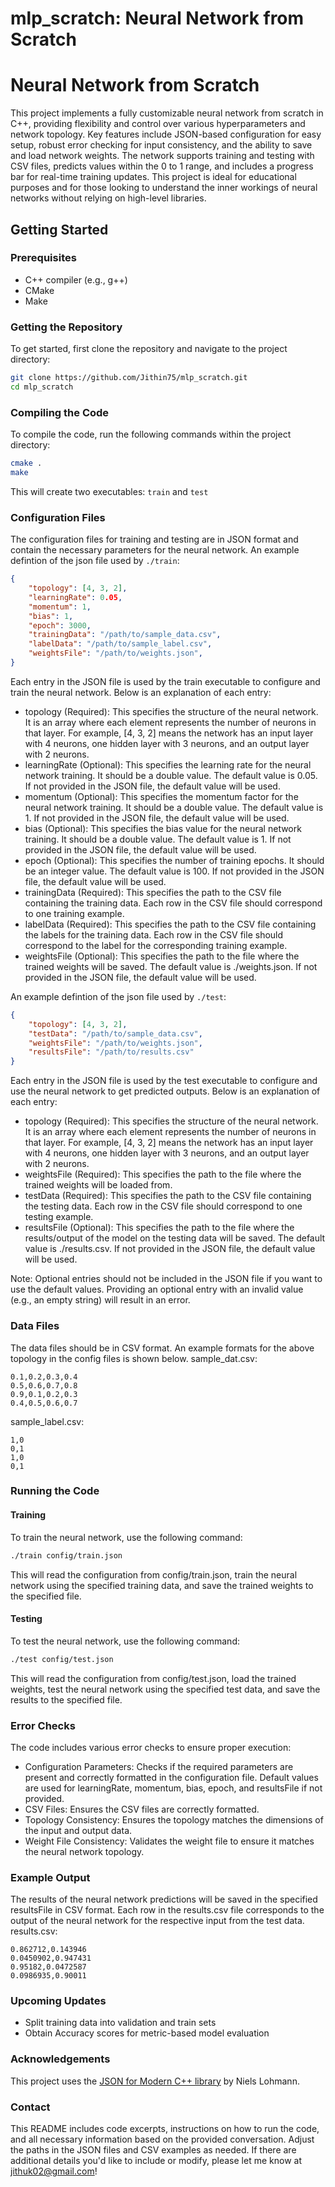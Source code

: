 # mlp_scratch: Neural Network from Scratch

# Neural Network from Scratch

This project implements a fully customizable neural network from scratch in C++, providing flexibility and control over various hyperparameters and network topology. Key features include JSON-based configuration for easy setup, robust error checking for input consistency, and the ability to save and load network weights. The network supports training and testing with CSV files, predicts values within the 0 to 1 range, and includes a progress bar for real-time training updates. This project is ideal for educational purposes and for those looking to understand the inner workings of neural networks without relying on high-level libraries.

## Getting Started

### Prerequisites

- C++ compiler (e.g., g++)
- CMake
- Make

### Getting the Repository

To get started, first clone the repository and navigate to the project directory:

```sh
git clone https://github.com/Jithin75/mlp_scratch.git
cd mlp_scratch
```

### Compiling the Code

To compile the code, run the following commands within the project directory:

```sh
cmake .
make
```

This will create two executables: `train` and `test`

### Configuration Files

The configuration files for training and testing are in JSON format and contain the necessary parameters for the neural network.
An example defintion of the json file used by `./train`:

```json
{
    "topology": [4, 3, 2],
    "learningRate": 0.05,
    "momentum": 1,
    "bias": 1,
    "epoch": 3000,
    "trainingData": "/path/to/sample_data.csv",
    "labelData": "/path/to/sample_label.csv",
    "weightsFile": "/path/to/weights.json",
}
```

Each entry in the JSON file is used by the train executable to configure and train the neural network. Below is an explanation of each entry:

- topology (Required): This specifies the structure of the neural network. It is an array where each element represents the number of neurons in that layer. For example, [4, 3, 2] means the network has an input layer with 4 neurons, one hidden layer with 3 neurons, and an output layer with 2 neurons.
- learningRate (Optional): This specifies the learning rate for the neural network training. It should be a double value. The default value is 0.05. If not provided in the JSON file, the default value will be used.
- momentum (Optional): This specifies the momentum factor for the neural network training. It should be a double value. The default value is 1. If not provided in the JSON file, the default value will be used.
- bias (Optional): This specifies the bias value for the neural network training. It should be a double value. The default value is 1. If not provided in the JSON file, the default value will be used.
- epoch (Optional): This specifies the number of training epochs. It should be an integer value. The default value is 100. If not provided in the JSON file, the default value will be used.
- trainingData (Required): This specifies the path to the CSV file containing the training data. Each row in the CSV file should correspond to one training example.
- labelData (Required): This specifies the path to the CSV file containing the labels for the training data. Each row in the CSV file should correspond to the label for the corresponding training example.
- weightsFile (Optional): This specifies the path to the file where the trained weights will be saved. The default value is ./weights.json. If not provided in the JSON file, the default value will be used.

An example defintion of the json file used by `./test`:

```json
{
    "topology": [4, 3, 2],
    "testData": "/path/to/sample_data.csv",
    "weightsFile": "/path/to/weights.json",
    "resultsFile": "/path/to/results.csv"
}

```

Each entry in the JSON file is used by the test executable to configure and use the neural network to get predicted outputs. Below is an explanation of each entry:
- topology (Required): This specifies the structure of the neural network. It is an array where each element represents the number of neurons in that layer. For example, [4, 3, 2] means the network has an input layer with 4 neurons, one hidden layer with 3 neurons, and an output layer with 2 neurons.
- weightsFile (Required): This specifies the path to the file where the trained weights will be loaded from.
- testData (Required): This specifies the path to the CSV file containing the testing data. Each row in the CSV file should correspond to one testing example.
- resultsFile (Optional): This specifies the path to the file where the results/output of the model on the testing data will be saved. The default value is ./results.csv. If not provided in the JSON file, the default value will be used.

Note: Optional entries should not be included in the JSON file if you want to use the default values. Providing an optional entry with an invalid value (e.g., an empty string) will result in an error.

### Data Files

The data files should be in CSV format. An example formats for the above topology in the config files is shown below.
sample_dat.csv:
```csv
0.1,0.2,0.3,0.4
0.5,0.6,0.7,0.8
0.9,0.1,0.2,0.3
0.4,0.5,0.6,0.7
```
sample_label.csv:
```csv
1,0
0,1
1,0
0,1
```

### Running the Code

#### Training
To train the neural network, use the following command:
```sh
./train config/train.json
```
This will read the configuration from config/train.json, train the neural network using the specified training data, and save the trained weights to the specified file.

#### Testing
To test the neural network, use the following command:
```sh
./test config/test.json
```
This will read the configuration from config/test.json, load the trained weights, test the neural network using the specified test data, and save the results to the specified file.

### Error Checks
The code includes various error checks to ensure proper execution:

- Configuration Parameters: Checks if the required parameters are present and correctly formatted in the configuration file. Default values are used for learningRate, momentum, bias, epoch, and resultsFile if not provided.
- CSV Files: Ensures the CSV files are correctly formatted.
- Topology Consistency: Ensures the topology matches the dimensions of the input and output data.
- Weight File Consistency: Validates the weight file to ensure it matches the neural network topology.

### Example Output
The results of the neural network predictions will be saved in the specified resultsFile in CSV format. Each row in the results.csv file corresponds to the output of the neural network for the respective input from the test data.
results.csv:
```csv
0.862712,0.143946
0.0450902,0.947431
0.95182,0.0472587
0.0986935,0.90011
```

### Upcoming Updates
- Split training data into validation and train sets
- Obtain Accuracy scores for metric-based model evaluation

### Acknowledgements
This project uses the [JSON for Modern C++ library](https://github.com/nlohmann/json/tree/develop) by Niels Lohmann.

### Contact
This README includes code excerpts, instructions on how to run the code, and all necessary information based on the provided conversation. Adjust the paths in the JSON files and CSV examples as needed. If there are additional details you'd like to include or modify, please let me know at jithuk02@gmail.com!
